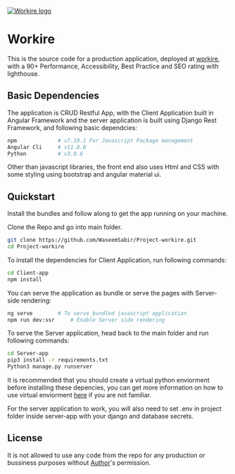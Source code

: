 [![Workire logo](https://workire.com/assets/logo-black.png)](https://github.com/WaseemSabir/Project-workire)

# Workire

This is the source code for a production application, deployed at [workire](https://workire.com), with a 90+ Performance, Accessibility, Best Practice and SEO rating with lighthouse.

## Basic Dependencies

The application is CRUD Restful App, with the Client Application built in Angular Framework and the server application is built using Django Rest Framework, and following basic dependcies:

```bash
npm             # v7.19.1 For Javascript Package management
Angular Cli     # v11.8.0
Python          # v3.8.6
```

Other than javascript libraries, the front end also uses Html and CSS with some styling using bootstrap and angular material ui.

## Quickstart

Install the bundles and follow along to get the app running on your machine.

Clone the Repo and go into main folder.

```bash
git clone https://github.com/WaseemSabir/Project-workire.git
cd Project-workire
```

To install the dependencies for Client Application, run following commands:

```bash
cd Client-app
npm install
```

You can serve the application as bundle or serve the pages with Server-side rendering:

```bash
ng serve        # To serve bundled javascript application
npm run dev:ssr     # Enable Server side rendering
```

To serve the Server application, head back to the main folder and run following commands:

```bash
cd Server-app
pip3 install -r requirements.txt
Python3 manage.py runserver
```

It is recommended that you should create a virtual python enviorment before installing these depencies, you can get more information on how to use virtual enviorment [here](https://uoa-eresearch.github.io/eresearch-cookbook/recipe/2014/11/26/python-virtual-env/) if you are not familiar.

For the server application to work, you will also need to set .env in project folder inside server-app with your django and database secrets.

## License
It is not allowed to use any code from the repo for any production or bussiness purposes without [Author](https://github.com/WaseemSabir)'s permission.
